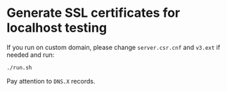 # Generate SSL certificates for localhost testing

If you run on custom domain, please change `server.csr.cnf` and `v3.ext` if needed and run:

```bash
./run.sh
```

Pay attention to `DNS.X` records.
